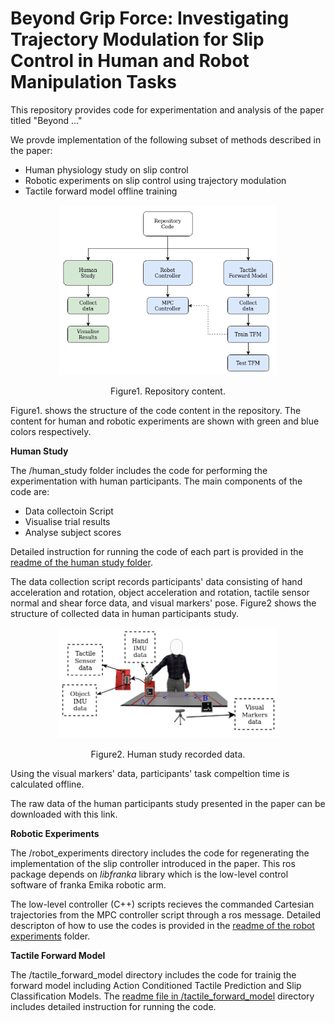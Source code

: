 **Beyond Grip Force: Investigating Trajectory Modulation for Slip Control in Human and Robot Manipulation Tasks**
============

This repository provides code for experimentation and analysis of the paper titled "Beyond ..."

We provde implementation of the following subset of methods described in the paper:

- Human physiology study on slip control
- Robotic experiments on slip control using trajectory modulation
- Tactile forward model offline training


<p align="center">
  <img src="images/code_struct.png" width="348" />
  <center>Figure1. Repository content.</center>
</p>

Figure1. shows the structure of the code content in the repository. The content for human and robotic experiments are shown with green and blue colors respectively.

**Human Study**

The /human_study folder includes the code for performing the experimentation with human participants. The main components of the code are:

- Data collectoin Script
- Visualise trial results
- Analyse subject scores

Detailed instruction for running the code of each part is provided in the [readme of the human study folder](/human_study/README.md).

The data collection script records participants' data consisting of hand acceleration and rotation, object acceleration and rotation, tactile sensor normal and shear force data, and visual markers' pose. Figure2 shows the structure of collected data in human participants study.

<p align="center">
  <img src="images/data_H.png" width="350" />
  <center>Figure2. Human study recorded data.</center>
</p>

Using the visual markers' data, participants' task compeltion time is calculated offline.


The raw data of the human participants study presented in the paper can be downloaded with this link.

**Robotic Experiments**

The /robot_experiments directory includes the code for regenerating the implementation of the slip controller introduced in the paper. This ros package depends on *libfranka* library which is the low-level control software of franka Emika robotic arm.

The low-level controller (C++) scripts recieves the commanded Cartesian trajectories from the MPC controller script through a ros message. Detailed descripton of how to use the codes is provided in the [readme of the robot experiments](/robot_experiments/README.md) folder.

**Tactile Forward Model**

The /tactile_forward_model directory includes the code for trainig the forward model including Action Conditioned Tactile Prediction and Slip Classification Models. The [readme file in /tactile_forward_model](/tactile_forward_model/README.md) directory includes detailed instruction for running the code.